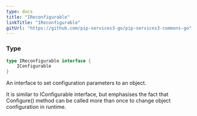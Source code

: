 ```yaml
---
type: docs
title: "IReconfigurable"
linkTitle: "IReconfigurable" 
gitUrl: "https://github.com/pip-services3-go/pip-services3-commons-go"
---
```



### Type

```go
type IReconfigurable interface {
	IConfigurable
}
```

An interface to set configuration parameters to an object.

It is similar to IConfigurable interface, but emphasises the fact
that Configure() method can be called more than once to change object configuration in runtime.